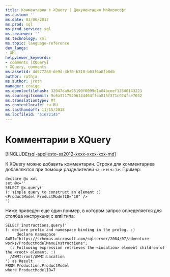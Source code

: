 ```yaml
---
title: Комментарии в XQuery | Документация Майкрософт
ms.custom: ''
ms.date: 03/06/2017
ms.prod: sql
ms.prod_service: sql
ms.reviewer: ''
ms.technology: xml
ms.topic: language-reference
dev_langs:
- XML
helpviewer_keywords:
- comments [XQuery]
- XQuery, comments
ms.assetid: 4d977268-de9d-4bf0-b310-b63f6a0fb0db
author: rothja
ms.author: jroth
manager: craigg
ms.openlocfilehash: 32047da9a95190f0099d1a84bceef13540143223
ms.sourcegitcommit: 9c6a37175296144464ffea815f371c024fce7032
ms.translationtype: MT
ms.contentlocale: ru-RU
ms.lasthandoff: 11/15/2018
ms.locfileid: "51672145"
---
```

# <a name="comments-in-xquery"></a>Комментарии в XQuery
[!INCLUDE[tsql-appliesto-ss2012-xxxx-xxxx-xxx-md](../includes/tsql-appliesto-ss2012-xxxx-xxxx-xxx-md.md)]

  К XQuery можно добавить комментарии. Строки для комментариев добавляются при помощи разделителей «`(:`» и «`:)`». Пример:  
  
```  
declare @x xml  
set @x=''  
SELECT @x.query('  
(: simple query to construct an element :)  
<ProductModel ProductModelID="10" />  
')  
```  
  
 Ниже приведен еще один пример, в котором запрос определяется для столбца инструкции с **xml** типа:  
  
```  
SELECT Instructions.query('  
(: declare prefix and namespace binding in the prolog. :)  
     declare namespace AWMI="https://schemas.microsoft.com/sqlserver/2004/07/adventure-works/ProductModelManuInstructions";  
  (: Following expression retrieves the <Location> element children of the <root> element. :)  
  /AWMI:root/AWMI:Location  
') as Result  
FROM Production.ProductModel  
where ProductModelID=7  
```  
  
  
